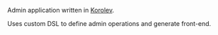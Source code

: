 Admin application written in [Korolev](https://github.com/fomkin/korolev).

Uses custom DSL to define admin operations and generate front-end.
